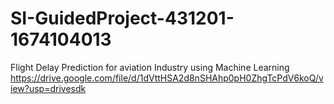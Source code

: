 # SI-GuidedProject-431201-1674104013
Flight Delay Prediction for aviation Industry using Machine Learning
https://drive.google.com/file/d/1dVttHSA2d8nSHAhp0pH0ZhgTcPdV6koQ/view?usp=drivesdk
